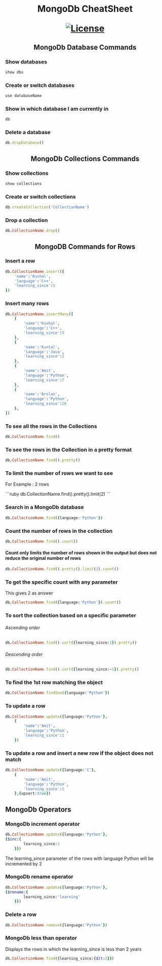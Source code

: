 <h1 align="center"> MongoDb CheatSheet
    
[![License](https://img.shields.io/badge/License-Apache_2.0-blue.svg)](https://opensource.org/licenses/Apache-2.0)
    </h1> 


<h2 align="center"> MongoDb Database Commands

### Show databases

```ruby  
show dbs
```

### Create or switch databases 

```ruby
use databaseName
```

### Show in which database I am currently in 

```ruby
db
```

### Delete a database

```ruby
db.dropDatabase()
```


<h2 align="center"> MongoDb Collections Commands

### Show collections

```ruby
show collections
```

### Create or switch collections

```ruby
db.createCollection('CollectionName')
```

### Drop a collection

```ruby
db.CollectionName.drop()
```


<h2 align="center">MongoDB Commands for Rows

### Insert a row 

```ruby
db.CollectionName.insert({
    'name':'Kushal',
    'language':'C++',
    'learning_since':5
})
```

### Insert many rows

```ruby
db.CollectionName.insertMany([
    {
        'name':'Kushal',
        'language':'C++',
        'learning_since':5
    },
    {
        'name':'Kuntal',
        'language':'Java',
        'learning_since':2
    },
    {
        'name':'Amit',
        'language':'Python',
        'learning_since':7
    },
    {
        'name':'Arslan',
        'language':'Python',
        'learning_since':20
    },
])
```

### To see all the rows in the Collections

```ruby
db.CollectionName.find()
```

### To see the rows in the Collection in a pretty format

```ruby
db.CollectionName.find().pretty()
```

### To limit the number of rows we want to see

<p>For Example : 2 rows</p>
```ruby
db.CollectionName.find().pretty().limit(2)
```


### Search in a MongoDb database

```ruby
db.CollectionName.find({language:'Python'})
```

### Count the number of rows in the collection

```ruby
db.CollectionName.find().count()
```

#### Count only limits the number of rows shown in the output but does  not reduce the original number of rows

```ruby
db.CollectionName.find().pretty().limit(2).count()
```

### To get the specific count with any parameter

<p>This gives 2 as answer</p>

```ruby
db.CollectionName.find({language:'Python'}).count()
```

### To sort the collection based on a specific parameter

###### Ascending order
```ruby
db.CollectionName.find().sort({learning_since:1}).pretty()
```
###### Descending order
```ruby
db.CollectionName.find().sort({learning_since:-1}).pretty()
```

### To find the 1st row matching the object

```ruby
db.CollectionName.findOne({language:'Python'})
```

### To update a row

```ruby
db.CollectionName.update({language:'Python'},
    {
        'name':'Amit',
        'language':'Python',
        'learning_since':1
    })
```

### To update a row and insert a new row if the object does not match

```ruby
db.CollectionName.update({language:'C'},
    {
        'name':'Amit',
        'language':'Python',
        'learning_since':1
    },{upsert:true})
```

## MongoDb Operators

### MongoDb increment operator

```ruby
db.CollectionName.update({language:'Python'},
{$inc:{
        learning_since:2
    }})
```
<p font-family="">The learning_since parameter of the rows with language Python will be incremented by 2</p>


### MongoDb rename operator

```ruby
db.CollectionName.update({language:'Python'},
{$rename:{
        learning_since:'learning'
    }})
```

### Delete a row

```ruby
db.CollectionName.remove({language:'Python'})
```

### MongoDb less than operator

<p>Displays the rows in which the learning_since is less than 2 years</p>

```ruby
db.CollectionName.find({learning_since:{$lt:2}})
```



